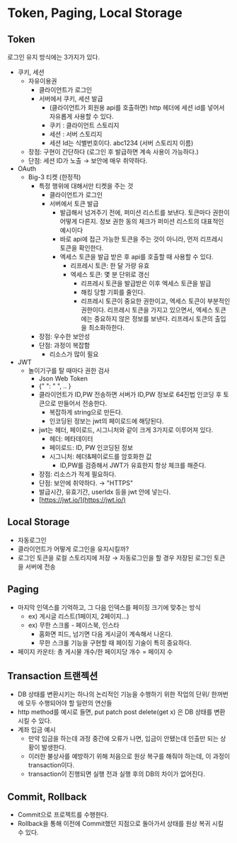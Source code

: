 # Token, Paging, Local Storage

## Token

로그인 유지 방식에는 3가지가 있다.

- 쿠키, 세션
    - 자유이용권
        - 클라이언트가 로그인
        - 서버에서 쿠키, 세션 발급
            - (클라이언트가 회원용 api를 호출하면) http 헤더에 세션 id를 넣어서 자유롭게 사용할 수 있다.
            - 쿠키 : 클라이언트 스토리지
            - 세션 : 서버 스토리지
            - 세션 Id는 식별번호이다. abc1234 (서버 스토리지 이름)
    - 장점: 구현이 간단하다 (로그인 후 발급하면 계속 사용이 가능하다.)
    - 단점: 세션 ID가 노출 → 보안에 매우 취약하다.
- OAuth
    - Big-3 티켓 (한정적)
        - 특정 행위에 대해서만 티켓을 주는 것
            - 클라이언트가 로그인
            - 서버에서 토큰 발급
                - 발급해서 넘겨주기 전에, 퍼미션 리스트를 보낸다. 토큰마다 권한이 어떻게 다른지. 정보 권한 동의 체크가 퍼미션 리스트의 대표적인 예시이다
                - 바로 api에 접근 가능한 토큰을 주는 것이 아니라, 먼저 리프레시 토큰을 확인한다.
                - 엑세스 토큰을 발급 받은 후 api를 호출할 때 사용할 수 있다.
                    - 리프레시 토큰: 한 달 가량 유효
                    - 엑세스 토큰: 몇 분 단위로 갱신
                        - 리프레시 토큰을 발급받은 이후 엑세스 토큰을 발급
                        - 해킹 당할 기회를 줄인다.
                        - 리프레시 토큰이 중요한 권한이고, 엑세스 토큰이 부분적인 권한이다. 리프레시 토큰을 가지고 있으면서, 엑세스 토큰에는 중요하지 않은 정보를 보낸다. 리프레시 토큰의 출입을 최소화하한다.
        - 장점: 우수한 보안성
        - 단점: 과정이 복잡함
            - 리소스가 많이 필요
- JWT
    - 놀이기구를 탈 때마다 권한 검사
        - Json Web Token
        - {" ": " ", .. }
        - 클라이언트가 ID,PW 전송하면 서버가 ID,PW 정보로 64진법 인코딩 후 토큰으로 만들어서 전송한다.
            - 복잡하게 string으로 만든다.
            - 인코딩된 정보는 jwt의 페이로드에 해당된다.
        - jwt는 헤더, 페이로드, 시그니처와 같이 크게 3가지로 이루어져 있다.
            - 헤더: 메타데이터
            - 페이로드: ID, PW 인코딩된 정보
            - 시그니처: 헤더&페이로드를 암호화한 값
                - ID,PW를 검증해서 JWT가 유효한지 항상 체크를 해준다.
        - 장점: 리소스가 적게 필요하다.
        - 단점: 보안에 취약하다. → "HTTPS"
        - 발급시간, 유효기간, userIdx 등을 jwt 안에 넣는다.
        - [https://jwt.io/](https://jwt.io/)

## Local Storage

- 자동로그인
- 클라이언트가 어떻게 로그인을 유지시킬까?
- 로그인 토큰을 로컬 스토리지에 저장 → 자동로그인을 할 경우 저장된 로그인 토큰을 서버에 전송

## Paging

- 마지막 인덱스를 기억하고, 그 다음 인덱스를 페이징 크기에 맞추는 방식
    - ex) 게시글 리스트(1페이지, 2페이지...)
    - ex) 무한 스크롤 - 페이스북, 인스타
        - 홈화면 피드, 넘기면 다음 게시글이 계속해서 나온다.
        - 무한 스크롤 기능을 구현할 때 페이징 기술이 특히 중요하다.
- 페이지 카운터: 총 게시물 개수/한 페이지당 개수 = 페이지 수

## Transaction 트랜젝션

- DB 상태를 변환시키는 하나의 논리적인 기능을 수행하기 위한 작업의 단위/ 한꺼번에 모두 수행되어야 할 일련의 연산들
- http method를 예시로 들면, put patch post delete(get x) 은 DB 상태를 변환시킬 수 있다.
- 계좌 입금 예시
    - 만약 입금을 하는데 과정 중간에 오류가 나면, 입금이 안됐는데 인출만 되는 상황이 발생한다.
    - 이러한 불상사를 예방하기 위해 처음으로 원상 복구를 해줘야 하는데, 이 과정이 transaction이다.
    - transaction이 진행되면 실행 전과 실행 후의 DB의 차이가 없어진다.

## Commit, Rollback

- Commit으로 프로젝트를 수행한다.
- Rollback을 통해 이전에 Commit했던 지점으로 돌아가서 상태를 원상 복귀 시킬 수 있다.